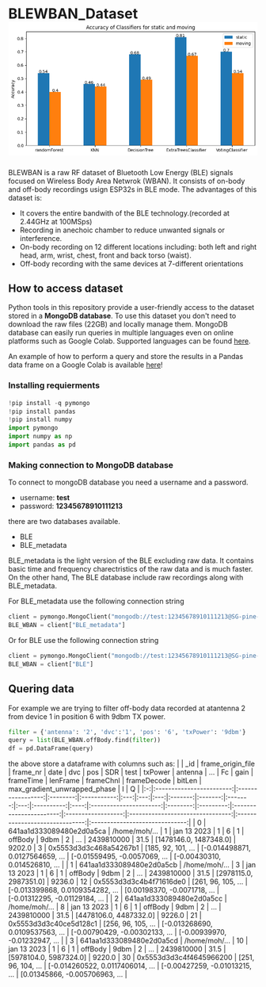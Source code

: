 # BLEWBAN_Dataset ![](results.png)
BLEWBAN is a raw RF dataset of Bluetooth Low Energy (BLE) signals focused on Wireless Body Area Netwrok (WBAN). It consists of on-body and off-body recordings usign ESP32s in BLE mode.
The advantages of this dataset is:
- It covers the entire bandwith of the BLE technology.(recorded at 2.44GHz at 100MSps)
- Recording in anechoic chamber to reduce unwanted signals or interference.
- On-body recording on 12 different locations including: both left and right head, arm, wrist, chest, front and back torso (waist).  
- Off-body recording with the same devices at 7-different orientations
  
## How to access dataset
Python tools in this repository provide a user-friendly access to the dataset stored in a **MongoDB database**.
To use this dataset you don't need to download the raw files (22GB) and locally manage them. MongoDB database can easily run queries in multiple languages even on online platforms such as Google Colab. Supported languages can be found [here](https://www.mongodb.com/languages). 

An example of how to perform a query and store the results in a Pandas data frame on a Google Colab is available [here](https://colab.research.google.com/drive/1MDBT2rkZK7mvF0-5CpkBp85WYFNymxvO?usp=sharing)!


### Installing requierments
```python
!pip install -q pymongo
!pip install pandas
!pip install numpy
import pymongo
import numpy as np
import pandas as pd
```
### Making connection to MongoDB database
To connect to mongoDB database you need a username and a password. 

- username: **test**
- password: **12345678910111213**

there are two databases available.
- BLE
- BLE_metadata

BLE_metadata is the light version of the BLE excluding raw data. It contains basic time and frequency charectristics of the raw data and is much faster. On the other hand, The BLE database include raw recordings along with BLE_metadata.

For BLE_metadata use the following connection string
```python
client = pymongo.MongoClient("mongodb://test:12345678910111213@SG-pine-beat-9444-57323.servers.mongodirector.com:27017/BLE_metadata")
BLE_WBAN = client["BLE_metadata"]
```
Or for BLE use the following connection string
```python
client = pymongo.MongoClient("mongodb://test:12345678910111213@SG-pine-beat-9444-57323.servers.mongodirector.com:27017/BLE")
BLE_WBAN = client["BLE"]
```

## Quering data 
For example we are trying to filter off-body data recorded at atantenna 2 from device 1 in position 6 with 9dbm TX power.    
```python
filter = {'antenna': '2', 'dvc':'1', 'pos': '6', 'txPower': '9dbm'}
query = list(BLE_WBAN.offBody.find(filter))
df = pd.DataFrame(query)
```
the above store a dataframe with columns such as:
|   |            _id           | frame_origin_file | frame_nr |     date    | dvc | pos | SDR |   test  | txPower | antenna | ... |     Fc     | gain |        frameTime       | lenFrame | frameChnl |       frameDecode       |       bitLen       |   max_gradient_unwrapped_phase   |                I               |                Q               |
|:-:|:------------------------:|:-----------------:|:--------:|:-----------:|:---:|:---:|:---:|:-------:|:-------:|:-------:|:---:|:----------:|:----:|:----------------------:|:--------:|:---------:|:-----------------------:|:------------------:|:--------------------------------:|:------------------------------:|:------------------------------:|
| 0 | 641aa1d333089480e2d0a5ca |   /home/moh/...   |     1    | jan 13 2023 |  1  |  6  |  1  | offBody |   9dbm  |    2    | ... | 2439810000 | 31.5 | [1478146.0, 1487348.0] |  9202.0  |     3     |  0x5553d3d3c468a54267b1 | [185, 92, 101, ... | [-0.014498871, 0.0127564659, ... |  [-0.01559495, -0.0057069, ... | [-0.00430310, 0.014526810, ... |
| 1 | 641aa1d333089480e2d0a5cb |   /home/moh/...   |     3    | jan 13 2023 |  1  |  6  |  1  | offBody |   9dbm  |    2    | ... | 2439810000 | 31.5 | [2978115.0, 2987351.0] |  9236.0  |     12    | 0x5553d3d3c4b4f71616de0 | [261, 96, 105, ... | [-0.013399868, 0.0109354282, ... |  [0.00198370, -0.0071718, ...  | [-0.01312295, -0.01129184, ... |
| 2 | 641aa1d333089480e2d0a5cc |   /home/moh/...   |     8    | jan 13 2023 |  1  |  6  |  1  | offBody |   9dbm  |    2    | ... | 2439810000 | 31.5 | [4478106.0, 4487332.0] |  9226.0  |     21    |  0x5553d3d3c40ce5d128c1 | [256, 96, 105, ... | [-0.013268690, 0.0109537563, ... | [-0.00790429, -0.00302133, ... | [-0.00939970, -0.01232947, ... |
| 3 | 641aa1d333089480e2d0a5cd |   /home/moh/...   |    10    | jan 13 2023 |  1  |  6  |  1  | offBody |   9dbm  |    2    | ... | 2439810000 | 31.5 | [5978104.0, 5987324.0] |  9220.0  |     30    | 0x5553d3d3c4f4645966200 | [251, 96, 104, ... | [-0.014260522, 0.0117406014, ... | [-0.00427259, -0.01013215, ... | [0.01345866, -0.005706963, ... |

## 



